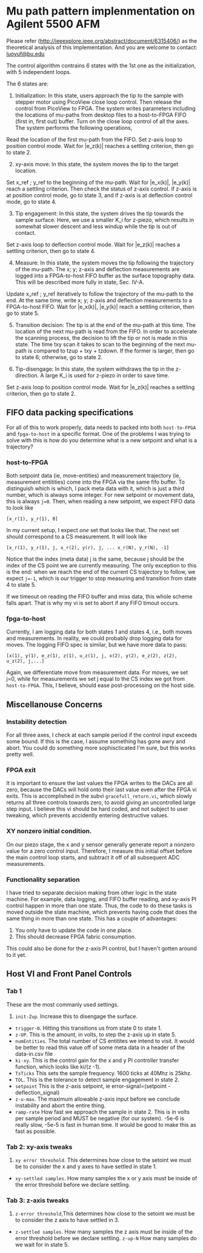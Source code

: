 # Mu path pattern implenmentation on Agilent 5500 AFM


Please refer (http://ieeexplore.ieee.org/abstract/document/6315406/) as the theoretical analysis of this implementation. And you are welcome to contact: luoyuf@bu.edu 

The control algorithm contrains 6 states with the 1st one as the initialization, with 5 independent loops.

The 6 states are:

1. Initialization: In this state, users approach the tip to the sample with stepper motor using PicoView close loop control. Then release the control from PicoView to FPGA. The system writes parameters including the locations of mu-paths from desktop files to a host-to-FPGA FIFO (first in, first out) buffer. Turn on the close loop control of all the axes. The system performs the following operations,

Read the location of the first mu-path from the FIFO.
Set z-axis loop to position control mode.
Wait for |e_z(k)| reaches a settling criterion, then go to state 2.

2. xy-axis move: In this state, the system moves the tip to the target location.

Set x_ref ; y_ref to the beginning of the mu-path.
Wait for |e_x(k)|, |e_y(k)| reach a settling criterion. Then check the status of z-axis control. if z-axis is at position control mode, go to state 3, and if z-axis is at deflection control mode, go to state 4.

3. Tip engagement: In this state, the system drives the tip towards the sample surface. Here, we use a smaller K_i for z-piezo, which results in somewhat slower descent and less windup while the tip is out of contact.

Set z-axis loop to deflection control mode.
Wait for |e_z(k)| reaches a settling criterion, then go to state 4.

4. Measure: In this state, the system moves the tip following the trajectory of the mu-path. The x; y; z-axis and deflection measurements are logged into a FPGA-to-host FIFO buffer as the surface topography data. This will be described more fully in state, Sec. IV-A.

Update x_ref ; y_ref iteratively to follow the trajectory of the mu-path to the end. At the same time, write x; y; z-axis and deflection measurements to a FPGA-to-host FIFO.
Wait for |e_x(k)|, |e_y(k)| reach a settling criterion, then go to state 5.

5. Transition decision: The tip is at the end of the mu-path at this time. The location of the next mu-path is read from the FIFO. In order to accelerate the scanning process, the decision to lift the tip or not is made in this state. The time txy scan it takes to scan to the beginning of the next mu-path is compared to tzup + txy + tzdown. If the former is larger, then go to state 6; otherwise, go to
state 2.

6. Tip-disengage: In this state, the system withdraws the tip in the z-direction. A large K_i is used for z-piezo in order to save time.

Set z-axis loop to position control mode.
Wait for |e_z(k)| reaches a settling criterion, then go to state 2.


## FIFO data packing specifications
For all of this to work properly, data needs to packed into both `host-to-FPGA` and `fpga-to-host` in a specific format. One of the problems I was trying to solve with this is how do you determine what is a new setpoint and what is a trajectory? 
### host-to-FPGA
Both setpoint data (ie, move-entities) and measurement trajectory (ie, measurement entitities) come into the FPGA via the same fifo buffer. To distinguish which is which, I pack meta data with it, which is just a third number, which is always some integer. For new setpoint or movement data, this is always `j=0`. Then, when reading a new setpoint, we expect FIFO data to look like

```
[x_r(1), y_r(1), 0]
```

In my current setup, I expect *one* set that looks like that. The next set should correspond to a CS measurement. It will look like

```
[x_r(1), y_r(1), j, x_r(2), y(r), j, ... x_r(N), y_r(N), -1]
```

Notice that the index (meta data) j is the same, because j should be the index of the CS point we are currently measuring. The only exception to this is the end: when we reach the end of the current CS trajectory to follow, we expect `j=-1`, which is our trigger to stop measuring and transition from state 4 to state 5. 

If we timeout on reading the FIFO buffer and miss data, this whole scheme falls apart. That is why my vi is set to abort if any FIFO timout occurs.
### fpga-to-host
Currently, I am logging data for both states 1 and states 4, i.e., both moves and measurements. In reality, we could probably drop logging data for moves. The logging FIFO spec is similar, but we have more data to pass:

```
[x(1), y(1), e_z(1), z(1), u_z(1), j, x(2), y(2), e_z(2), z(2), u_z(2), j,...]

```

Again, we differentiate move from measurement data. For moves, we set j=0, while for measurements we set j equal to the CS index we got from `host-to-FPGA`. This, I believe, should ease post-processing on the host side. 

## Miscellanouse Concerns
### Instability detection
For all three axes, I check at each sample period if the control input exceeds some bound. If this is the case, I assume something has gone awry and abort. You could do something more sophiscticated I'm sure, but this works pretty well.

### FPGA exit
It is important to ensure the last values the FPGA writes to the DACs are all zero, because the DACs will hold onto their last value even after the FPGA vi exits. This is accomplished in the subvi `gracefull_return.vi`, which slowly returns all three controls towards zero, to avoid giving an uncontrolled large step input. I believe this vi should be hard coded, and not subject to user tweaking, which prevents accidently entering destructive values.

### XY nonzero initial condition.
On our piezo stage, the x and y sensor generally generate report a nonzero value for a zero control input. Therefore, I measure this initial offset before the main control loop starts, and subtract it off of all subsequent ADC measurements. 

### Functionality separation
I have tried to separate decision making from other logic in the state machine. For example, data logging, and FIFO buffer reading, and xy-axis PI control happen in more than one state. Thus, the code to do these tasks is moved outside the state machine, which prevents having code that does the same thing in more than one state. This has a couple of advantages:
1. You only have to update the code in one place.
2. This should decrease FPGA fabric consumption.

This could also be done for the z-axis PI control, but I haven't gotten around to it yet. 



## Host VI and Front Panel Controls

### Tab 1
These are the most commanly used settings.
1. `init-Zup`. Increase this to disengage the surface.
* `trigger-0`. Hitting this transitions us from state 0 to state 1.
* `z-UP`. This is the amount, in volts, to step the z-axis up in state 5. 
* `numEntities`. The total number of CS entitites we intend to visit. It would be better to read this value off of some meta data in a header of the data-in.csv file
* `ki-xy`. This is the control gain for the x and y PI controller transfer function, which looks like ki/(z -1). 
* `TsTicks` This sets the sample frequency. 1600 ticks at 40Mhz is 25khz.
* `TOL`. This is the tolerance to detect sample engagement in state 2.
* `setpoint` This is the z-axis setpoint, ie error-signal=(setpoint - deflection_signal)
* `z-u-max`. The maximum allowable z-axis input before we conclude instability and abort the entire thing. 
* `ramp-rate` How fast we approach the sample in state 2. This is in volts per sample period and MUST be negative (for our system). -5e-6 is really slow, -5e-5 is fast in human time. It would be good to make this as fast as possible. 

### Tab 2: xy-axis tweaks
1. `xy error threshold`. This determines how close to the setoint we must be to consider the x and y axes to have settled in state 1. 
* `xy-settled samples`. How many samples the x or y axis must be inside of the error threshold before we declare settling.

### Tab 3: z-axis tweaks
1. `z-error threshold`,This determines how close to the setoint we must be to consider the z axis to have settled in 3.
* `z-settled samples`. How many samples the z  axis must be inside of the error threshold before we declare settling. 
`z-up-N` How many samples do we wait for in state 5.




